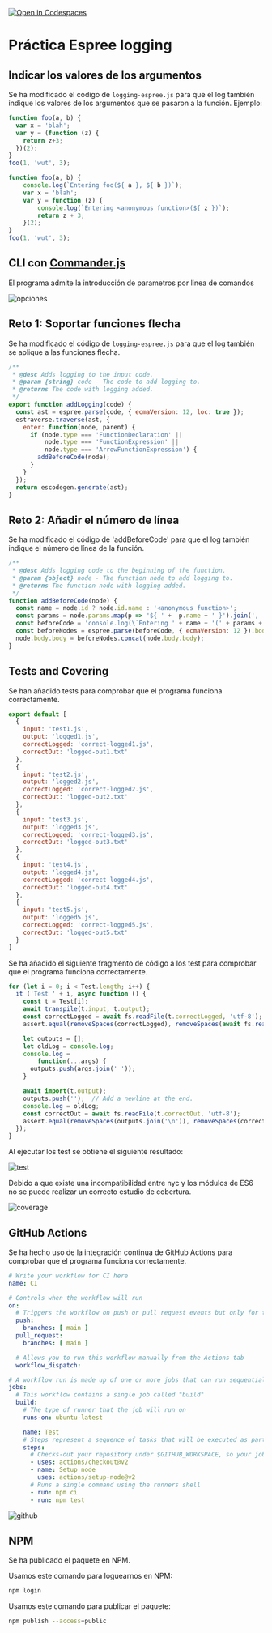 [![Open in Codespaces](https://classroom.github.com/assets/launch-codespace-f4981d0f882b2a3f0472912d15f9806d57e124e0fc890972558857b51b24a6f9.svg)](https://classroom.github.com/open-in-codespaces?assignment_repo_id=10290036)
# Práctica Espree logging

## Indicar los valores de los argumentos

Se ha modificado el código de `logging-espree.js` para que el log también indique los valores de los argumentos que se pasaron a la función. 
Ejemplo:

```javascript
function foo(a, b) {
  var x = 'blah';
  var y = (function (z) {
    return z+3;
  })(2);
}
foo(1, 'wut', 3);
```

```javascript
function foo(a, b) {
    console.log(`Entering foo(${ a }, ${ b })`);
    var x = 'blah';
    var y = function (z) {
        console.log(`Entering <anonymous function>(${ z })`);
        return z + 3;
    }(2);
}
foo(1, 'wut', 3);
```

## CLI con [Commander.js](https://www.npmjs.com/package/commander)

El programa admite la introducción de parametros por linea de comandos

![opciones](./docs/opciones.png)

## Reto 1: Soportar funciones flecha

Se ha modificado el código de `logging-espree.js` para que el log también se aplique a las funciones flecha.

```javascript
/**
 * @desc Adds logging to the input code.
 * @param {string} code - The code to add logging to.
 * @returns The code with logging added.
 */
export function addLogging(code) {
  const ast = espree.parse(code, { ecmaVersion: 12, loc: true });
  estraverse.traverse(ast, {
    enter: function(node, parent) {
      if (node.type === 'FunctionDeclaration' ||
          node.type === 'FunctionExpression' || 
          node.type === 'ArrowFunctionExpression') {
        addBeforeCode(node);
      }
    }
  });
  return escodegen.generate(ast);
}
```

## Reto 2: Añadir el número de línea

Se ha modificado el código de 'addBeforeCode' para que el log también indique el número de línea de la función.

```javascript
/**
 * @desc Adds logging code to the beginning of the function.
 * @param {object} node - The function node to add logging to.
 * @returns The function node with logging added.
 */
function addBeforeCode(node) {
  const name = node.id ? node.id.name : '<anonymous function>';
  const params = node.params.map(p => '${ ' +  p.name + ' }').join(', ');
  const beforeCode = 'console.log(\`Entering ' + name + '(' + params + ') at line ' + node.loc.start.line + '\`);';
  const beforeNodes = espree.parse(beforeCode, { ecmaVersion: 12 }).body;
  node.body.body = beforeNodes.concat(node.body.body);
}
```

## Tests and Covering

Se han añadido tests para comprobar que el programa funciona correctamente.

```javascript	
export default [
  {
    input: 'test1.js',
    output: 'logged1.js',
    correctLogged: 'correct-logged1.js',
    correctOut: 'logged-out1.txt'
  },
  {
    input: 'test2.js',
    output: 'logged2.js',
    correctLogged: 'correct-logged2.js',
    correctOut: 'logged-out2.txt'
  },
  {
    input: 'test3.js',
    output: 'logged3.js',
    correctLogged: 'correct-logged3.js',
    correctOut: 'logged-out3.txt'
  },
  {
    input: 'test4.js',
    output: 'logged4.js',
    correctLogged: 'correct-logged4.js',
    correctOut: 'logged-out4.txt'
  },
  {
    input: 'test5.js',
    output: 'logged5.js',
    correctLogged: 'correct-logged5.js',
    correctOut: 'logged-out5.txt'
  }
]
```

Se ha añadido el siguiente fragmento de código a los test para comprobar que el programa funciona correctamente.

```javascript
for (let i = 0; i < Test.length; i++) {
  it ('Test ' + i, async function () {
    const t = Test[i];
    await transpile(t.input, t.output);
    const correctLogged = await fs.readFile(t.correctLogged, 'utf-8');
    assert.equal(removeSpaces(correctLogged), removeSpaces(await fs.readFile(t.output, 'utf-8')));

    let outputs = [];
    let oldLog = console.log;
    console.log =
        function(...args) {
      outputs.push(args.join(' '));
    }

    await import(t.output);
    outputs.push('');  // Add a newline at the end.
    console.log = oldLog;
    const correctOut = await fs.readFile(t.correctOut, 'utf-8');
    assert.equal(removeSpaces(outputs.join('\n')), removeSpaces(correctOut));
  });
}
```
Al ejecutar los test se obtiene el siguiente resultado:

![test](./docs/test.png)

Debido a que existe una incompatibilidad entre nyc y los módulos de ES6 no se puede realizar un correcto estudio de cobertura.

![coverage](./docs/coverage.png)

## GitHub Actions

Se ha hecho uso de la integración continua de GitHub Actions para comprobar que el programa funciona correctamente.

```yaml
# Write your workflow for CI here
name: CI

# Controls when the workflow will run
on:
  # Triggers the workflow on push or pull request events but only for the $default-branch branch
  push:
    branches: [ main ]
  pull_request:
    branches: [ main ]

  # Allows you to run this workflow manually from the Actions tab
  workflow_dispatch:

# A workflow run is made up of one or more jobs that can run sequentially or in parallel
jobs:
  # This workflow contains a single job called "build"
  build:
    # The type of runner that the job will run on
    runs-on: ubuntu-latest

    name: Test
    # Steps represent a sequence of tasks that will be executed as part of the job
    steps:
      # Checks-out your repository under $GITHUB_WORKSPACE, so your job can access it
      - uses: actions/checkout@v2
      - name: Setup node
        uses: actions/setup-node@v2
      # Runs a single command using the runners shell
      - run: npm ci
      - run: npm test
```

![github](./docs/github.png)

## NPM

Se ha publicado el paquete en NPM.

Usamos este comando para loguearnos en NPM:

```bash
npm login
```

Usamos este comando para publicar el paquete:

```bash
npm publish --access=public
```